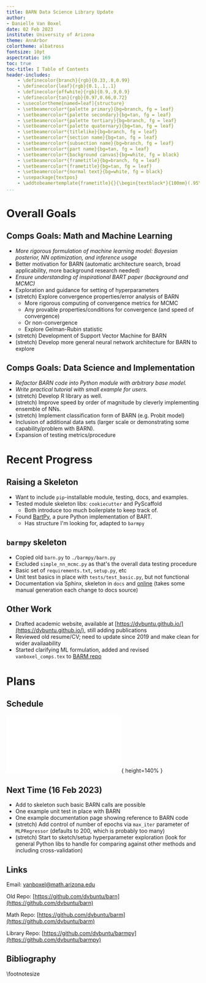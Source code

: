 ```yaml
---
title: BARN Data Science Library Update
author:
- Danielle Van Boxel
date: 02 Feb 2023
institute: University of Arizona
theme: AnnArbor
colortheme: albatross
fontsize: 10pt
aspectratio: 169
toc: true
toc-title: I Table of Contents
header-includes:
    - \definecolor{branch}{rgb}{0.33,.8,0.99}
    - \definecolor{leaf}{rgb}{0.1,.1,.1}
    - \definecolor{offwhite}{rgb}{0.9,.9,0.9}
    - \definecolor{tan}{rgb}{0.97,0.66,0.72}
    - \usecolortheme[named=leaf]{structure}
    - \setbeamercolor*{palette primary}{bg=branch, fg = leaf}
    - \setbeamercolor*{palette secondary}{bg=tan, fg = leaf}
    - \setbeamercolor*{palette tertiary}{bg=branch, fg = leaf}
    - \setbeamercolor*{palette quaternary}{bg=tan, fg = leaf}
    - \setbeamercolor*{titlelike}{bg=branch, fg = leaf}
    - \setbeamercolor*{section name}{bg=tan, fg = leaf}
    - \setbeamercolor*{subsection name}{bg=branch, fg = leaf}
    - \setbeamercolor*{part name}{bg=tan, fg = leaf}
    - \setbeamercolor*{background canvas}{bg=white, fg = black}
    - \setbeamercolor*{frametitle}{bg=branch, fg = leaf}
    - \setbeamercolor*{frametitle}{bg=tan, fg = leaf}
    - \setbeamercolor*{normal text}{bg=white, fg = black}
    - \usepackage{textpos}
    - \addtobeamertemplate{frametitle}{}{\begin{textblock*}{100mm}(.95\textwidth,-0.9cm)\includegraphics[height=0.9cm,width=0.9cm]{figs/cute_ua.png}\end{textblock*}}
...
```


# Overall Goals

## Comps Goals: Math and Machine Learning
 
* *More rigorous formulation of machine learning model: Bayesian posterior, NN optimization, and inference usage*
* Better motivation for BARN (automatic architecture search, broad applicability, more background research needed)
* *Ensure understanding of inspirational BART paper (background and MCMC)*
* Exploration and guidance for setting of hyperparameters
* (stretch) Explore convergence properties/error analysis of BARN
    * More rigorous computing of convergence metrics for MCMC
    * Any provable properties/conditions for convergence (and speed of convergence)
    * Or non-convergence
    * Explore Gelman-Rubin statistic
* (stretch) Development of Support Vector Machine for BARN
* (stretch) Develop more general neural network architecture for BARN to explore

## Comps Goals: Data Science and Implementation

* *Refactor BARN code into Python module with arbitrary base model.*
* *Write practical tutorial with small example for users.*
* (stretch) Develop R library as well.
* (stretch) Improve speed by order of magnitude by cleverly implementing ensemble of NNs.
* (stretch) Implement classification form of BARN (e.g. Probit model)
* Inclusion of additional data sets (larger scale or demonstrating some capability/problem with BARN).
* Expansion of testing metrics/procedure

# Recent Progress

## Raising a Skeleton

* Want to include `pip`-installable module, testing, docs, and examples.
* Tested module skeleton libs: `cookiecutter` and PyScaffold
    * Both introduce too much boilerplate to keep track of.
* Found [BartPy](https://github.com/JakeColtman/bartpy/), a pure Python implementation of BART.
    * Has structure I'm looking for, adapted to `barmpy`

## `barmpy` skeleton

* Copied old `barn.py` to `./barmpy/barn.py`
* Excluded `simple_nn_mcmc.py` as that's the overall data testing procedure
* Basic set of `requirements.txt`, `setup.py`, etc
* Unit test basics in place with `tests/test_basic.py`, but not functional
* Documentation via Sphinx, skeleton in `docs` and [online](https://dvbuntu.github.io/barmpy/) (takes some manual generation each change to docs source)

## Other Work

* Drafted academic website, available at [https://dvbuntu.github.io/](https://dvbuntu.github.io/), still adding publications
* Reviewed old resume/CV; need to update since 2019 and make clean for wider availaability
* Started clarifying ML formulation, added and revised `vanboxel_comps.tex` to [BARM repo](https://github.com/dvbuntu/barm)

# Plans

## Schedule

![Skeleton complete, 2/2/23](figs/research_schedule_rot.pdf){ height=140% }

## Next Time (16 Feb 2023)

* Add to skeleton such basic BARN calls are possible
* One example unit test in place with BARN
* One example documentation page showing reference to BARN code
* (stretch) Add control of number of epochs via `max_iter` parameter of `MLPRegressor` (defaults to 200, which is probably too many)
* (stretch) Start to sketch/setup hyperparameter exploration (look for general Python libs to handle for comparing against other methods and including cross-validation)

## Links

Email: vanboxel@math.arizona.edu

Old Repo: [https://github.com/dvbuntu/barn](https://github.com/dvbuntu/barn)

Math Repo: [https://github.com/dvbuntu/barm](https://github.com/dvbuntu/barm)

Library Repo: [https://github.com/dvbuntu/barmpy](https://github.com/dvbuntu/barmpy)

## Bibliography

\footnotesize

[//]: # (Fixing highlighting_)
